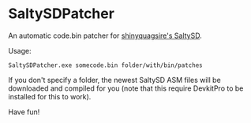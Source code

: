 # SaltySDPatcher
An automatic code.bin patcher for [shinyquagsire's SaltySD](https://github.com/shinyquagsire23/SaltySD).

Usage:

`SaltySDPatcher.exe somecode.bin folder/with/bin/patches`

If you don't specify a folder, the newest SaltySD ASM files will be downloaded and compiled for you (note that this require DevkitPro to be installed for this to work).

Have fun!
